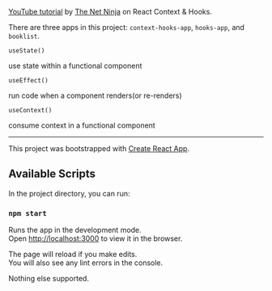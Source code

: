 [YouTube tutorial](https://www.youtube.com/watch?v=6RhOzQciVwI&list=PL4cUxeGkcC9hNokByJilPg5g9m2APUePI&index=1) by [The Net Ninja](https://www.youtube.com/channel/UCW5YeuERMmlnqo4oq8vwUpg) on React Context & Hooks.

There are three apps in this project: `context-hooks-app`, `hooks-app`, and `booklist`.

`useState()`

use state within a functional component

`useEffect()`

run code when a component renders(or re-renders)

`useContext()`

consume context in a functional component

---

This project was bootstrapped with [Create React App](https://github.com/facebook/create-react-app).

## Available Scripts

In the project directory, you can run:

### `npm start`

Runs the app in the development mode.<br />
Open [http://localhost:3000](http://localhost:3000) to view it in the browser.

The page will reload if you make edits.<br />
You will also see any lint errors in the console.

Nothing else supported.
